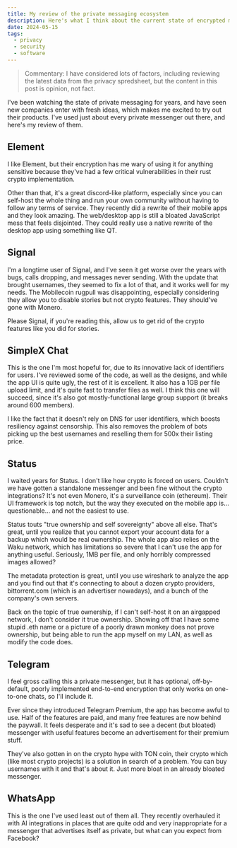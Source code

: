 ```yaml
---
title: My review of the private messaging ecosystem
description: Here's what I think about the current state of encrypted messaging.
date: 2024-05-15
tags:
  - privacy
  - security
  - software
---
```


> Commentary: I have considered lots of factors, including reviewing the latest data from the privacy spredsheet, but the content in this post is opinion, not fact.

I've been watching the state of private messaging for years, and have seen new companies enter with fresh ideas, which makes me excited to try out their products. I've used just about every private messenger out there, and here's my review of them.

## Element
I like Element, but their encryption has me wary of using it for anything sensitive because they've had a few critical vulnerabilities in their rust crypto implementation.

Other than that, it's a great discord-like platform, especially since you can self-host the whole thing and run your own community without having to follow any terms of service. They recently did a rewrite of their mobile apps and they look amazing. The web/desktop app is still a bloated JavaScript mess that feels disjointed. They could really use a native rewrite of the desktop app using something like QT.

## Signal
I'm a longtime user of Signal, and I've seen it get worse over the years with bugs, calls dropping, and messages never sending. With the update that brought usernames, they seemed to fix a lot of that, and it works well for my needs. The Mobilecoin rugpull was disappointing, especially considering they allow you to disable stories but not crypto features. They should've gone with Monero.

Please Signal, if you're reading this, allow us to get rid of the crypto features like you did for stories.

## SimpleX Chat
This is the one I'm most hopeful for, due to its innovative lack of identifiers for users. I've reviewed some of the code, as well as the designs, and while the app UI is quite ugly, the rest of it is excellent. It also has a 1GB per file upload limit, and it's quite fast to transfer files as well. I think this one will succeed, since it's also got mostly-functional large group support (it breaks around 600 members).

I like the fact that it doesn't rely on DNS for user identifiers, which boosts resiliency against censorship. This also removes the problem of bots picking up the best usernames and reselling them for 500x their listing price.

## Status
I waited years for Status. I don't like how crypto is forced on users. Couldn't we have gotten a standalone messenger and been fine without the crypto integrations? It's not even Monero, it's a surveillance coin (ethereum). Their UI framework is top notch, but the way they executed on the mobile app is... questionable... and not the easiest to use.

Status touts "true ownership and self sovereignty" above all else. That's great, until you realize that you cannot export your account data for a backup which would be real ownership. The whole app also relies on the Waku network, which has limitations so severe that I can't use the app for anything useful. Seriously, 1MB per file, and only horribly compressed images allowed?

The metadata protection is great, until you use wireshark to analyze the app and you find out that it's connecting to about a dozen crypto providers, bittorrent.com (which is an advertiser nowadays), and a bunch of the company's own servers.

Back on the topic of true ownership, if I can't self-host it on an airgapped network, I don't consider it true ownership. Showing off that I have some stupid .eth name or a picture of a poorly drawn monkey does not prove ownership, but being able to run the app myself on my LAN, as well as modify the code does.

## Telegram
I feel gross calling this a private messenger, but it has optional, off-by-default, poorly implemented end-to-end encryption that only works on one-to-one chats, so I'll include it.

Ever since they introduced Telegram Premium, the app has become awful to use. Half of the features are paid, and many free features are now behind the paywall. It feels desperate and it's sad to see a decent (but bloated) messenger with useful features become an advertisement for their premium stuff.

They've also gotten in on the crypto hype with TON coin, their crypto which (like most crypto projects) is a solution in search of a problem. You can buy usernames with it and that's about it. Just more bloat in an already bloated messenger.

## WhatsApp
This is the one I've used least out of them all. They recently overhauled it with AI integrations in places that are quite odd and very inappropriate for a messenger that advertises itself as private, but what can you expect from Facebook?
